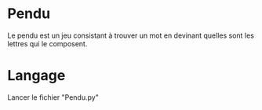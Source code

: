 # Pendu

Le pendu est un jeu consistant à trouver un mot en devinant quelles sont les lettres qui le composent.

# Langage

Lancer le fichier "Pendu.py"
